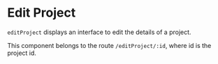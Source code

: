 # Edit Project

`editProject` displays an interface to edit the details of a project.

This component belongs to the route `/editProject/:id`, where id is the project id.
